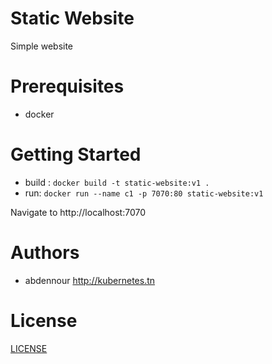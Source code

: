 # Static Website
Simple website

# Prerequisites

- docker

# Getting Started

- build : `docker build -t static-website:v1 .`
- run: `docker run --name c1 -p 7070:80 static-website:v1`

Navigate to http://localhost:7070

# Authors

- abdennour <http://kubernetes.tn>

# License

[LICENSE](LICENSE)

